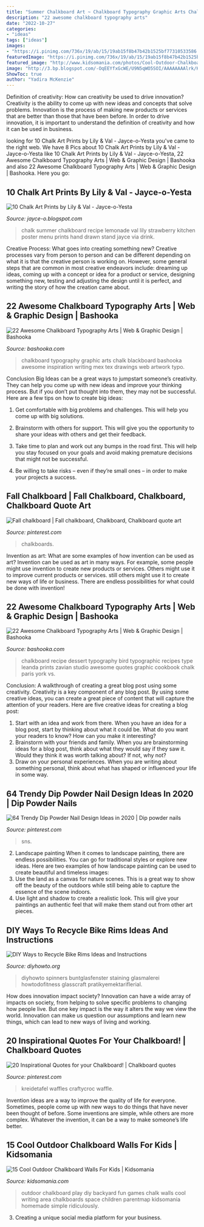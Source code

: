 ```yaml
---
title: "Summer Chalkboard Art ~ Chalkboard Typography Graphic Arts Chalk Blackboard Bashooka Awesome Inspiration Writing Mex Tex Drawings Web Artwork Typo"
description: "22 awesome chalkboard typography arts"
date: "2022-10-27"
categories:
- "ideas"
tags: ["ideas"]
images:
- "https://i.pinimg.com/736x/19/ab/15/19ab15f8b47b42b1525bf77310533586.jpg"
featuredImage: "https://i.pinimg.com/736x/19/ab/15/19ab15f8b47b42b1525bf77310533586.jpg"
featured_image: "http://www.kidsomania.com/photos/Cool-Outdoor-Chalkboard-Wall-For-Kids-8.jpg"
image: "http://3.bp.blogspot.com/-OqEEYfxGcWE/U9N5qWO5SOI/AAAAAAAAlrk/KTrFZ7At5EQ/s1600/chalk-art-print-10.jpg"
ShowToc: true
author: "Yadira McKenzie"
---
```



Definition of creativity: How can creativity be used to drive innovation?
Creativity is the ability to come up with new ideas and concepts that solve problems. Innovation is the process of making new products or services that are better than those that have been before. In order to drive innovation, it is important to understand the definition of creativity and how it can be used in business.

	

		
looking for 10 Chalk Art Prints by Lily &amp; Val - Jayce-o-Yesta you've came to the right web. We have 8 Pics about 10 Chalk Art Prints by Lily &amp; Val - Jayce-o-Yesta like 10 Chalk Art Prints by Lily &amp; Val - Jayce-o-Yesta, 22 Awesome Chalkboard Typography Arts | Web &amp; Graphic Design | Bashooka and also 22 Awesome Chalkboard Typography Arts | Web &amp; Graphic Design | Bashooka. Here you go:
		
    
## 10 Chalk Art Prints By Lily &amp; Val - Jayce-o-Yesta

<img loading=lazy src="http://3.bp.blogspot.com/-OqEEYfxGcWE/U9N5qWO5SOI/AAAAAAAAlrk/KTrFZ7At5EQ/s1600/chalk-art-print-10.jpg" onerror="this.onerror=null;this.src='https://tse2.mm.bing.net/th?id=OIP.OJqA-HuUyRwTvBeJPrC-ewHaF2&amp;pid=15.1';" alt="10 Chalk Art Prints by Lily &amp; Val - Jayce-o-Yesta">

_Source: jayce-o.blogspot.com_

>chalk summer chalkboard recipe lemonade val lily strawberry kitchen poster menu prints hand drawn stand jayce via drink. 

	

Creative Process: What goes into creating something new?
Creative processes vary from person to person and can be different depending on what it is that the creative person is working on. However, some general steps that are common in most creative endeavors include: dreaming up ideas, coming up with a concept or idea for a product or service, designing something new, testing and adjusting the design until it is perfect, and writing the story of how the creation came about.

    
## 22 Awesome Chalkboard Typography Arts | Web &amp; Graphic Design | Bashooka

<img loading=lazy src="http://bashooka.com/wp-content/uploads/2013/04/chalkboard-typo-21.jpg" onerror="this.onerror=null;this.src='https://tse3.mm.bing.net/th?id=OIP.E3R9ynWJxgVA3kECklxS7wHaLF&amp;pid=15.1';" alt="22 Awesome Chalkboard Typography Arts | Web &amp; Graphic Design | Bashooka">

_Source: bashooka.com_

>chalkboard typography graphic arts chalk blackboard bashooka awesome inspiration writing mex tex drawings web artwork typo. 

	

Conclusion
Big Ideas can be a great ways to jumpstart someone’s creativity. They can help you come up with new ideas and improve your thinking process. But if you don’t put thought into them, they may not be successful. Here are a few tips on how to create big ideas:
1. Get comfortable with big problems and challenges. This will help you come up with big solutions.

2. Brainstorm with others for support. This will give you the opportunity to share your ideas with others and get their feedback.

3. Take time to plan and work out any bumps in the road first. This will help you stay focused on your goals and avoid making premature decisions that might not be successful.

4. Be willing to take risks – even if they’re small ones – in order to make your projects a success.

    
## Fall Chalkboard | Fall Chalkboard, Chalkboard, Chalkboard Quote Art

<img loading=lazy src="https://i.pinimg.com/originals/d9/ed/f6/d9edf6bcc146376d81034c82d9458f5b.jpg" onerror="this.onerror=null;this.src='https://tse1.mm.bing.net/th?id=OIP.z_6nsAcGuD4isz7DSF7hogHaJ4&amp;pid=15.1';" alt="Fall chalkboard | Fall chalkboard, Chalkboard, Chalkboard quote art">

_Source: pinterest.com_

>chalkboards. 

	

Invention as art: What are some examples of how invention can be used as art?
Invention can be used as art in many ways. For example, some people might use invention to create new products or services. Others might use it to improve current products or services. still others might use it to create new ways of life or business. There are endless possibilities for what could be done with invention!

    
## 22 Awesome Chalkboard Typography Arts | Web &amp; Graphic Design | Bashooka

<img loading=lazy src="http://bashooka.com/wp-content/uploads/2013/04/chalkboard-typo-8.jpg" onerror="this.onerror=null;this.src='https://tse2.mm.bing.net/th?id=OIP.hkthTrwKsvghefSylP3k3AHaLN&amp;pid=15.1';" alt="22 Awesome Chalkboard Typography Arts | Web &amp; Graphic Design | Bashooka">

_Source: bashooka.com_

>chalkboard recipe dessert typography bird typographic recipes type leanda prints zavian studio awesome quotes graphic cookbook chalk paris york vs. 

	

Conclusion: A walkthrough of creating a great blog post using some creativity.
Creativity is a key component of any blog post. By using some creative ideas, you can create a great piece of content that will capture the attention of your readers. Here are five creative ideas for creating a blog post: 
1. Start with an idea and work from there. When you have an idea for a blog post, start by thinking about what it could be. What do you want your readers to know? How can you make it interesting? 
2. Brainstorm with your friends and family. When you are brainstorming ideas for a blog post, think about what they would say if they saw it. Would they think it was worth talking about? If not, why not? 
3. Draw on your personal experiences. When you are writing about something personal, think about what has shaped or influenced your life in some way.

    
## 64 Trendy Dip Powder Nail Design Ideas In 2020 | Dip Powder Nails

<img loading=lazy src="https://i.pinimg.com/736x/82/49/8e/82498eb8dba7a25b692cffe9dd72ac7b.jpg" onerror="this.onerror=null;this.src='https://tse3.mm.bing.net/th?id=OIP.qof3-yzkd9hQ97EMwccRVgHaHa&amp;pid=15.1';" alt="64 Trendy Dip Powder Nail Design Ideas in 2020 | Dip powder nails">

_Source: pinterest.com_

>sns. 

	

2. Landscape painting
When it comes to landscape painting, there are endless possibilities. You can go for traditional styles or explore new ideas. Here are two examples of how landscape painting can be used to create beautiful and timeless images: 
2. Use the land as a canvas for nature scenes. This is a great way to show off the beauty of the outdoors while still being able to capture the essence of the scene indoors.
3. Use light and shadow to create a realistic look. This will give your paintings an authentic feel that will make them stand out from other art pieces.

    
## DIY Ways To Recycle Bike Rims Ideas And Instructions

<img loading=lazy src="https://www.diyhowto.org/wp-content/uploads/DIYHowto-Wonderful-DIY-Ways-to-Recycle-Bike-Rims-07.jpg" onerror="this.onerror=null;this.src='https://tse3.mm.bing.net/th?id=OIP.HGtacQU_ukVxa8qgbRR6rwHaRJ&amp;pid=15.1';" alt="DIY Ways to Recycle Bike Rims Ideas and Instructions">

_Source: diyhowto.org_

>diyhowto spinners buntglasfenster staining glasmalerei howtodofitness glasscraft pratikyemektariflerial. 

	

How does innovation impact society?
Innovation can have a wide array of impacts on society, from helping to solve specific problems to changing how people live. But one key impact is the way it alters the way we view the world. Innovation can make us question our assumptions and learn new things, which can lead to new ways of living and working.

    
## 20 Inspirational Quotes For Your Chalkboard! | Chalkboard Quotes

<img loading=lazy src="https://i.pinimg.com/736x/19/ab/15/19ab15f8b47b42b1525bf77310533586.jpg" onerror="this.onerror=null;this.src='https://tse1.mm.bing.net/th?id=OIP.mx1AeHQwCwJpgRpTHGXvswHaH3&amp;pid=15.1';" alt="20 Inspirational Quotes for your Chalkboard! | Chalkboard quotes">

_Source: pinterest.com_

>kreidetafel waffles craftycroc waffle. 

	

Invention ideas are a way to improve the quality of life for everyone. Sometimes, people come up with new ways to do things that have never been thought of before. Some inventions are simple, while others are more complex. Whatever the invention, it can be a way to make someone’s life better.

    
## 15 Cool Outdoor Chalkboard Walls For Kids | Kidsomania

<img loading=lazy src="http://www.kidsomania.com/photos/Cool-Outdoor-Chalkboard-Wall-For-Kids-8.jpg" onerror="this.onerror=null;this.src='https://tse4.mm.bing.net/th?id=OIP.mkdvQPtV060Mn_IR4Ub70gHaE8&amp;pid=15.1';" alt="15 Cool Outdoor Chalkboard Walls For Kids | Kidsomania">

_Source: kidsomania.com_

>outdoor chalkboard play diy backyard fun games chalk walls cool writing area chalkboards space children parentmap kidsomania homemade simple ridiculously. 

	

3. Creating a unique social media platform for your business.


